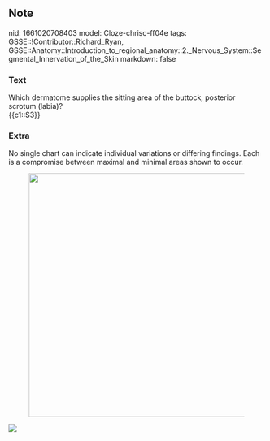 ## Note
nid: 1661020708403
model: Cloze-chrisc-ff04e
tags: GSSE::!Contributor::Richard_Ryan, GSSE::Anatomy::Introduction_to_regional_anatomy::2._Nervous_System::Segmental_Innervation_of_the_Skin
markdown: false

### Text
<div class="toggle">
  Which dermatome supplies the sitting area of the buttock,
  posterior scrotum (labia)?
</div>
<div class="toggle">
  {{c1::S3}}
</div>

### Extra
<p id="44ab1a17-209c-4243-8b8c-26f37b82de1d" class="">No single
chart can indicate individual variations or differing findings.
Each is a compromise between maximal and minimal areas shown to
occur.
<figure id="b1b42ddd-3eae-4172-9c80-b315783a4c35" class="image">
  <a href= 
  "Segmental%20Innervation%20of%20the%20Skin%20e218fc1cea564038acdf1e0c547899fa/Untitled%207.png">
  <img style="width:480px" src= 
  "43f136bef966c612da34afbe2f461d332cd99ac8.png"></a>
</figure>
<p id="0afc8b68-8e64-4e30-9be0-591f9366249d" class=""><img src= 
"Grant_1962_663.png">
